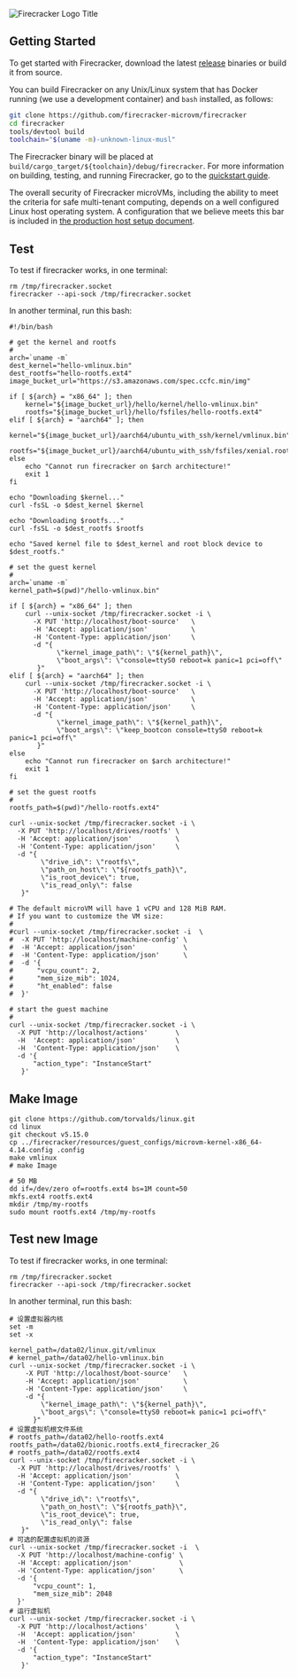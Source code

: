 ![Firecracker Logo Title](docs/images/fc_logo_full_transparent-bg.png)


## Getting Started

To get started with Firecracker, download the latest
[release](https://github.com/firecracker-microvm/firecracker/releases) binaries
or build it from source.

You can build Firecracker on any Unix/Linux system that has Docker running
(we use a development container) and `bash` installed, as follows:

```bash
git clone https://github.com/firecracker-microvm/firecracker
cd firecracker
tools/devtool build
toolchain="$(uname -m)-unknown-linux-musl"
```

The Firecracker binary will be placed at
`build/cargo_target/${toolchain}/debug/firecracker`. For more information on
building, testing, and running Firecracker, go to the
[quickstart guide](docs/getting-started.md).

The overall security of Firecracker microVMs, including the ability to meet the
criteria for safe multi-tenant computing, depends on a well configured Linux
host operating system. A configuration that we believe meets this bar is
included in [the production host setup document](docs/prod-host-setup.md).

## Test

To test if firecracker works, in one terminal:

```
rm /tmp/firecracker.socket
firecracker --api-sock /tmp/firecracker.socket
```

In another terminal, run this bash:

```
#!/bin/bash

# get the kernel and rootfs
#
arch=`uname -m`
dest_kernel="hello-vmlinux.bin"
dest_rootfs="hello-rootfs.ext4"
image_bucket_url="https://s3.amazonaws.com/spec.ccfc.min/img"

if [ ${arch} = "x86_64" ]; then
    kernel="${image_bucket_url}/hello/kernel/hello-vmlinux.bin"
    rootfs="${image_bucket_url}/hello/fsfiles/hello-rootfs.ext4"
elif [ ${arch} = "aarch64" ]; then
    kernel="${image_bucket_url}/aarch64/ubuntu_with_ssh/kernel/vmlinux.bin"
    rootfs="${image_bucket_url}/aarch64/ubuntu_with_ssh/fsfiles/xenial.rootfs.ext4"
else
    echo "Cannot run firecracker on $arch architecture!"
    exit 1
fi

echo "Downloading $kernel..."
curl -fsSL -o $dest_kernel $kernel

echo "Downloading $rootfs..."
curl -fsSL -o $dest_rootfs $rootfs

echo "Saved kernel file to $dest_kernel and root block device to $dest_rootfs."

# set the guest kernel
#
arch=`uname -m`
kernel_path=$(pwd)"/hello-vmlinux.bin"

if [ ${arch} = "x86_64" ]; then
    curl --unix-socket /tmp/firecracker.socket -i \
      -X PUT 'http://localhost/boot-source'   \
      -H 'Accept: application/json'           \
      -H 'Content-Type: application/json'     \
      -d "{
            \"kernel_image_path\": \"${kernel_path}\",
            \"boot_args\": \"console=ttyS0 reboot=k panic=1 pci=off\"
       }"
elif [ ${arch} = "aarch64" ]; then
    curl --unix-socket /tmp/firecracker.socket -i \
      -X PUT 'http://localhost/boot-source'   \
      -H 'Accept: application/json'           \
      -H 'Content-Type: application/json'     \
      -d "{
            \"kernel_image_path\": \"${kernel_path}\",
            \"boot_args\": \"keep_bootcon console=ttyS0 reboot=k panic=1 pci=off\"
       }"
else
    echo "Cannot run firecracker on $arch architecture!"
    exit 1
fi

# set the guest rootfs
#
rootfs_path=$(pwd)"/hello-rootfs.ext4"

curl --unix-socket /tmp/firecracker.socket -i \
  -X PUT 'http://localhost/drives/rootfs' \
  -H 'Accept: application/json'           \
  -H 'Content-Type: application/json'     \
  -d "{
        \"drive_id\": \"rootfs\",
        \"path_on_host\": \"${rootfs_path}\",
        \"is_root_device\": true,
        \"is_read_only\": false
   }"

# The default microVM will have 1 vCPU and 128 MiB RAM.
# If you want to customize the VM size:
#
#curl --unix-socket /tmp/firecracker.socket -i  \
#  -X PUT 'http://localhost/machine-config' \
#  -H 'Accept: application/json'            \
#  -H 'Content-Type: application/json'      \
#  -d '{
#      "vcpu_count": 2,
#      "mem_size_mib": 1024,
#      "ht_enabled": false
#  }'

# start the guest machine
#
curl --unix-socket /tmp/firecracker.socket -i \
  -X PUT 'http://localhost/actions'       \
  -H  'Accept: application/json'          \
  -H  'Content-Type: application/json'    \
  -d '{
      "action_type": "InstanceStart"
   }'
```

## Make Image
```
git clone https://github.com/torvalds/linux.git
cd linux
git checkout v5.15.0
cp ../firecracker/resources/guest_configs/microvm-kernel-x86_64-4.14.config .config
make vmlinux 
# make Image 
```


```
# 50 MB
dd if=/dev/zero of=rootfs.ext4 bs=1M count=50 
mkfs.ext4 rootfs.ext4
mkdir /tmp/my-rootfs
sudo mount rootfs.ext4 /tmp/my-rootfs
```

## Test new Image


To test if firecracker works, in one terminal:

```
rm /tmp/firecracker.socket
firecracker --api-sock /tmp/firecracker.socket
```

In another terminal, run this bash:

```
# 设置虚拟器内核
set -m 
set -x

kernel_path=/data02/linux.git/vmlinux
# kernel_path=/data02/hello-vmlinux.bin
curl --unix-socket /tmp/firecracker.socket -i \
    -X PUT 'http://localhost/boot-source'   \
    -H 'Accept: application/json'           \
    -H 'Content-Type: application/json'     \
    -d "{
        \"kernel_image_path\": \"${kernel_path}\",
        \"boot_args\": \"console=ttyS0 reboot=k panic=1 pci=off\"
      }"
# 设置虚拟机根文件系统
# rootfs_path=/data02/hello-rootfs.ext4 
rootfs_path=/data02/bionic.rootfs.ext4_firecracker_2G 
# rootfs_path=/data02/rootfs.ext4
curl --unix-socket /tmp/firecracker.socket -i \
  -X PUT 'http://localhost/drives/rootfs' \
  -H 'Accept: application/json'           \
  -H 'Content-Type: application/json'     \
  -d "{
        \"drive_id\": \"rootfs\",
        \"path_on_host\": \"${rootfs_path}\",
        \"is_root_device\": true,
        \"is_read_only\": false
   }"
# 可选的配置虚拟机的资源
curl --unix-socket /tmp/firecracker.socket -i  \
  -X PUT 'http://localhost/machine-config' \
  -H 'Accept: application/json'            \
  -H 'Content-Type: application/json'      \
  -d '{
      "vcpu_count": 1,
      "mem_size_mib": 2048
  }'
# 运行虚拟机
curl --unix-socket /tmp/firecracker.socket -i \
  -X PUT 'http://localhost/actions'       \
  -H  'Accept: application/json'          \
  -H  'Content-Type: application/json'    \
  -d '{
      "action_type": "InstanceStart"
   }'

```
